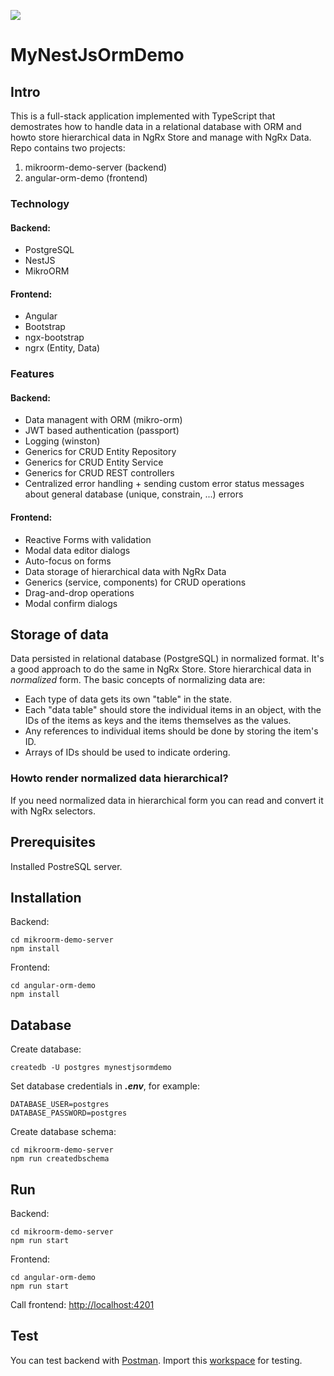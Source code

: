 ![](https://github.com/tferi99/angular-orm-demo/blob/master/angular-orm-demo/src/assets/logo.png)


# MyNestJsOrmDemo

## Intro

This is a full-stack application implemented with TypeScript that demostrates how to handle data in a relational database with ORM and howto store hierarchical data in NgRx Store and manage with NgRx Data. Repo contains two projects:
1. mikroorm-demo-server (backend)
2. angular-orm-demo (frontend)


### Technology

#### Backend:
* PostgreSQL
* NestJS
* MikroORM

#### Frontend:
* Angular
* Bootstrap
* ngx-bootstrap
* ngrx (Entity, Data)

### Features
#### Backend:
* Data managent with ORM (mikro-orm)
* JWT based authentication (passport)
* Logging (winston)
* Generics for CRUD Entity Repository
* Generics for CRUD Entity Service
* Generics for CRUD REST controllers
* Centralized error handling + sending custom error status messages about general database (unique, constrain, ...) errors 

#### Frontend:
* Reactive Forms with validation
* Modal data editor dialogs
* Auto-focus on forms
* Data storage of hierarchical data with NgRx Data
* Generics (service, components) for CRUD operations
* Drag-and-drop operations
* Modal confirm dialogs

## Storage of data

Data persisted in relational database (PostgreSQL) in normalized format.
It's a good approach to do the same in NgRx Store. Store hierarchical data in _normalized_ form. The basic concepts of normalizing data are:
* Each type of data gets its own "table" in the state.
* Each "data table" should store the individual items in an object, with the IDs of the items as keys and the items themselves as the values.
* Any references to individual items should be done by storing the item's ID.
* Arrays of IDs should be used to indicate ordering.

### Howto render normalized data hierarchical?

If you need normalized data in hierarchical form you can read and convert it with NgRx selectors.

## Prerequisites
Installed PostreSQL server.

## Installation
Backend:
```
cd mikroorm-demo-server
npm install
```
Frontend:
```
cd angular-orm-demo
npm install
```

## Database
Create database:
```
createdb -U postgres mynestjsormdemo
```
Set database credentials in _**.env**_, for example:
```
DATABASE_USER=postgres
DATABASE_PASSWORD=postgres
```

Create database schema:
```
cd mikroorm-demo-server
npm run createdbschema
```

## Run
Backend:
```
cd mikroorm-demo-server
npm run start
```

Frontend:
```
cd angular-orm-demo
npm run start
```

Call frontend: [http://localhost:4201](http://localhost:4201)

## Test
You can test backend with [Postman](https://www.postman.com/).
Import this [workspace](mikroorm-demo-server/test/postman/mikroorm-demo-server.postman_collection.json) for testing.
